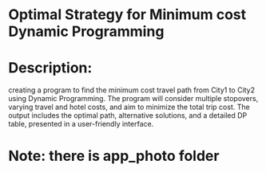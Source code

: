 # Optimal Strategy for Minimum cost Dynamic Programming

# Description:
creating a program to find the minimum cost travel path from City1 to City2 using Dynamic Programming.
The program will consider multiple stopovers, varying travel and hotel costs, and aim to minimize the total trip cost.
The output includes the optimal path, alternative solutions, and a detailed DP table, presented in a user-friendly interface.

# Note: there is app_photo folder
